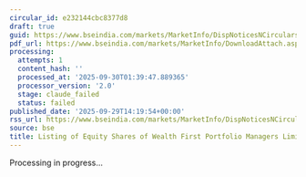 ```yaml
---
circular_id: e232144cbc8377d8
draft: true
guid: https://www.bseindia.com/markets/MarketInfo/DispNoticesNCirculars.aspx?Noticeid={5B742CE9-3CC9-4C5E-8805-D86E9F6E349A}&noticeno=20250929-75&dt=09/29/2025&icount=75&totcount=87&flag=0
pdf_url: https://www.bseindia.com/markets/MarketInfo/DownloadAttach.aspx?id=20250929-75&attachedId=f73fb6c1-5eee-450f-b619-1acfe1443295
processing:
  attempts: 1
  content_hash: ''
  processed_at: '2025-09-30T01:39:47.889365'
  processor_version: '2.0'
  stage: claude_failed
  status: failed
published_date: '2025-09-29T14:19:54+00:00'
rss_url: https://www.bseindia.com/markets/MarketInfo/DispNoticesNCirculars.aspx?Noticeid={5B742CE9-3CC9-4C5E-8805-D86E9F6E349A}&noticeno=20250929-75&dt=09/29/2025&icount=75&totcount=87&flag=0
source: bse
title: Listing of Equity Shares of Wealth First Portfolio Managers Limited
---
```


Processing in progress...